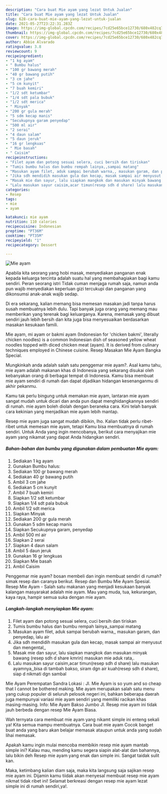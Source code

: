 ```yaml
---
description: "Cara buat Mie ayam yang lezat Untuk Jualan"
title: "Cara buat Mie ayam yang lezat Untuk Jualan"
slug: 628-cara-buat-mie-ayam-yang-lezat-untuk-jualan
date: 2021-05-27T23:22:31.283Z
image: https://img-global.cpcdn.com/recipes/7cd25e65bce12730/680x482cq70/mie-ayam-foto-resep-utama.jpg
thumbnail: https://img-global.cpcdn.com/recipes/7cd25e65bce12730/680x482cq70/mie-ayam-foto-resep-utama.jpg
cover: https://img-global.cpcdn.com/recipes/7cd25e65bce12730/680x482cq70/mie-ayam-foto-resep-utama.jpg
author: Abbie Alvarado
ratingvalue: 3.8
reviewcount: 9
recipeingredient:
- "1 kg ayam"
- " Bumbu halus"
- "100 gr bawang merah"
- "40 gr bawang putih"
- "3 cm jahe"
- "5 cm kunyit"
- "7 buah kemiri"
- "1/2 sdt ketumbar"
- "1/4 sdt pala bubuk"
- "1/2 sdt merica"
- " Minyak"
- "200 gr gula merah"
- "5 sdm kecap manis"
- "Secukupnya garam penyedap"
- "500 ml air"
- "2 serai"
- "4 daun salam"
- "5 daun jeruk"
- "16 gr lengkuas"
- " Mie basah"
- " Caisim"
recipeinstructions:
- "Filet ayam dan potong sesuai selera, cuci bersih dan tiriskan"
- "Tumis bumbu halus dan bumbu rempah lainya,,sampai matang"
- "Masukan ayam filet, aduk sampai berubah warna,, masukan garam, dan penyedap, lalu air"
- "Jika sdh mendidih masukan gula dan kecap, masak sampai air menyusut dan mengental,,"
- "Masak mie dan sayur, lalu siapkan mangkok dan masukan minyak bawang (resep sdh d share kmrin) masukan mie aduk rata,."
- "Lalu masukan sayur caisim,acar timun(resep sdh d share) lalu masukan ayamnya,,bisa di tambah bakso, siram dgn air kuah(resep sdh d share), siap d nikmati dgn sambal"
categories:
- Resep
tags:
- mie
- ayam

katakunci: mie ayam 
nutrition: 110 calories
recipecuisine: Indonesian
preptime: "PT36M"
cooktime: "PT35M"
recipeyield: "1"
recipecategory: Dessert

---
```



![Mie ayam](https://img-global.cpcdn.com/recipes/7cd25e65bce12730/680x482cq70/mie-ayam-foto-resep-utama.jpg)

Apabila kita seorang yang hobi masak, menyediakan panganan enak kepada keluarga tercinta adalah suatu hal yang membahagiakan bagi kamu sendiri. Peran seorang istri Tidak cuman menjaga rumah saja, namun anda pun wajib menyediakan keperluan gizi tercukupi dan panganan yang dikonsumsi anak-anak wajib sedap.

Di era  sekarang, kalian memang bisa memesan masakan jadi tanpa harus susah membuatnya lebih dulu. Tapi banyak juga orang yang memang mau memberikan yang terenak bagi keluarganya. Karena, memasak yang dibuat sendiri jauh lebih bersih dan kita juga bisa menyesuaikan berdasarkan masakan kesukaan famili. 

Mie ayam, mi ayam or bakmi ayam (Indonesian for &#39;chicken bakmi&#39;, literally chicken noodles) is a common Indonesian dish of seasoned yellow wheat noodles topped with diced chicken meat (ayam). It is derived from culinary techniques employed in Chinese cuisine. Resep Masakan Mie Ayam Bangka Special.

Mungkinkah anda adalah salah satu penggemar mie ayam?. Asal kamu tahu, mie ayam adalah makanan khas di Indonesia yang sekarang disukai oleh kebanyakan orang di berbagai tempat di Indonesia. Kamu bisa membuat mie ayam sendiri di rumah dan dapat dijadikan hidangan kesenanganmu di akhir pekanmu.

Kamu tak perlu bingung untuk memakan mie ayam, lantaran mie ayam sangat mudah untuk dicari dan anda pun dapat menghidangkannya sendiri di rumah. mie ayam boleh diolah dengan beraneka cara. Kini telah banyak cara kekinian yang menjadikan mie ayam lebih mantap.

Resep mie ayam juga sangat mudah dibikin, lho. Kalian tidak perlu ribet-ribet untuk memesan mie ayam, tetapi Kamu bisa membuatnya di rumah sendiri. Untuk Anda yang ingin mencobanya, berikut cara menyajikan mie ayam yang nikamat yang dapat Anda hidangkan sendiri.

<!--inarticleads1-->

##### Bahan-bahan dan bumbu yang digunakan dalam pembuatan Mie ayam:

1. Sediakan 1 kg ayam
1. Gunakan  Bumbu halus:
1. Sediakan 100 gr bawang merah
1. Sediakan 40 gr bawang putih
1. Ambil 3 cm jahe
1. Sediakan 5 cm kunyit
1. Ambil 7 buah kemiri
1. Siapkan 1/2 sdt ketumbar
1. Siapkan 1/4 sdt pala bubuk
1. Ambil 1/2 sdt merica
1. Siapkan  Minyak
1. Sediakan 200 gr gula merah
1. Gunakan 5 sdm kecap manis
1. Siapkan Secukupnya garam, penyedap
1. Ambil 500 ml air
1. Siapkan 2 serai
1. Siapkan 4 daun salam
1. Ambil 5 daun jeruk
1. Gunakan 16 gr lengkuas
1. Siapkan  Mie basah
1. Ambil  Caisim


Penggemar mie ayam? bosan membeli dan ingin membuat sendiri di rumah? simak resep dan caranya berikut. Resep dan Bumbu Mie Ayam Spesial. Resep Mie Ayam - Salah satu makanan yang menjadi kesukaan banyak kalangan masyarakat adalah mie ayam. Mau yang muda, tua, kekurangan, kaya raya, hampir semua suka dengan mie ayam. 

<!--inarticleads2-->

##### Langkah-langkah menyiapkan Mie ayam:

1. Filet ayam dan potong sesuai selera, cuci bersih dan tiriskan
1. Tumis bumbu halus dan bumbu rempah lainya,,sampai matang
1. Masukan ayam filet, aduk sampai berubah warna,, masukan garam, dan penyedap, lalu air
1. Jika sdh mendidih masukan gula dan kecap, masak sampai air menyusut dan mengental,,
1. Masak mie dan sayur, lalu siapkan mangkok dan masukan minyak bawang (resep sdh d share kmrin) masukan mie aduk rata,.
1. Lalu masukan sayur caisim,acar timun(resep sdh d share) lalu masukan ayamnya,,bisa di tambah bakso, siram dgn air kuah(resep sdh d share), siap d nikmati dgn sambal


Mie Ayam Perempatan Sandra Lokasi : Jl. Mie Ayam is so yum and so cheap that I cannot be bothered making. Mie ayam merupakan salah satu menu yang cukup populer di seluruh pelosok negeri ini, bahkan beberapa daerah juga mempunyai variasi mie ayam sendiri yang memiliki racikan khas masing-masing. Info: Mie Ayam Bakso Jumbo Jl. Resep mie ayam ini tidak jauh berbeda dengan resep Mie Ayam Biasa. 

Wah ternyata cara membuat mie ayam yang nikamt simple ini enteng sekali ya! Kita semua mampu membuatnya. Cara buat mie ayam Cocok banget buat anda yang baru akan belajar memasak ataupun untuk anda yang sudah lihai memasak.

Apakah kamu ingin mulai mencoba membikin resep mie ayam mantab simple ini? Kalau mau, mending kamu segera siapin alat-alat dan bahannya, lalu bikin deh Resep mie ayam yang enak dan simple ini. Sangat taidak sulit kan. 

Maka, ketimbang kalian diam saja, maka kita langsung saja sajikan resep mie ayam ini. Dijamin kamu tiidak akan menyesal membuat resep mie ayam nikmat tidak ribet ini! Selamat berkreasi dengan resep mie ayam lezat simple ini di rumah sendiri,ya!.

